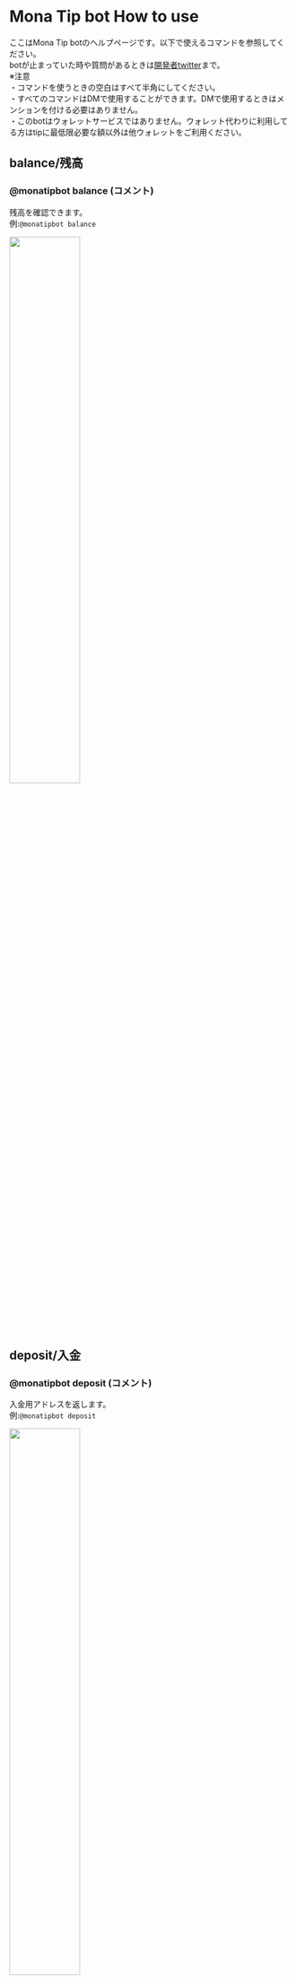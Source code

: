 # Mona Tip bot How to use

ここはMona Tip botのヘルプページです。以下で使えるコマンドを参照してください。  
botが止まっていた時や質問があるときは[開発者twitter](https://twitter.com/tra_sta)まで。  
※注意    
・コマンドを使うときの空白はすべて半角にしてください。  
・すべてのコマンドはDMで使用することができます。DMで使用するときはメンションを付ける必要はありません。  
・このbotはウォレットサービスではありません。ウォレット代わりに利用してる方はtipに最低限必要な額以外は他ウォレットをご利用ください。    

## balance/残高
### @monatipbot balance (コメント)
残高を確認できます。  
例:`@monatipbot balance`  

<img src="https://imgur.com/eQhmmZe.png" alt="" width="50%" height="50%">  

## deposit/入金  
### @monatipbot deposit (コメント)  
入金用アドレスを返します。  
例:`@monatipbot deposit`  

<img src="https://imgur.com/FGMNyHo.png" alt="" width="50%" height="50%">  

## withdraw/出金
### @monatipbot withdraw 受取MONAアドレス 出金額
指定した額を出金することができます。DMでの確認を行うのでbotをフォローするかDMの開放をお願いします。  
例:`@monatipbot withdraw EXAMPleAdDreSS 10`  

<img src="https://imgur.com/MJdQal4.png" alt="" width="50%" height="50%">  

## withdrawall/全額出金
### @monatipbot withdrawall 受取MONAアドレス
botに預けている残高すべてを出金することができます。DMでの確認を行うのでbotをフォローするかDMの開放をお願いします。  
例:`@monatipbot withdrawall EXAMPleAdDreSS`    

## tip/send/投げ銭/送金
### @monatipbot send @twitterアカウント 送金額 (コメント)  
指定された額のMONAを相手に送ります。  
例:`@monatipbot tip @tra_sta 3.9 ありがとう！`  
### @monatipbot tip @monatipbot 投銭額  
で開発者に寄付できます。サーバー維持費に使うので是非投げ銭ください。 

<img src="https://imgur.com/PowlA5x.png" alt="" width="50%" height="50%">  


## thanks
### @monatipbot send @￰twitterアカウント (コメント)
0.39MONAを相手に送ります。
例:`@monatipbot thanks @tra_sta yay!` 

